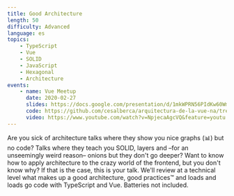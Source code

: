 ```yaml
---
title: Good Architecture
length: 50
difficulty: Advanced
language: es
topics:
    - TypeScript
    - Vue
    - SOLID
    - JavaScript
    - Hexagonal
    - Architecture
events:
    - name: Vue Meetup
      date: 2020-02-27
      slides: https://docs.google.com/presentation/d/1mkWPRN56PIdKw60WmzcrCM28WU04e_18Tv1Jg0ZVzzY/edit#slide=id.p
      code: https://github.com/cesalberca/arquitectura-de-la-vue-na/tree/2020-vuejs-madrid?files=1
      video: https://www.youtube.com/watch?v=NpjecaAgcVQ&feature=youtu.be
---
```


Are you sick of architecture talks where they show you nice graphs (📊) but no code? Talks where they teach you SOLID, layers and –for an unseemingly weird reason– onions but they don't go deeper? Want to know how to apply architecture to the crazy world of the frontend, but you don't know why? If that is the case, this is your talk. We'll review at a technical level what makes up a good architecture, good practices™️ and loads and loads go code with TypeScript and Vue. Batteries not included.
